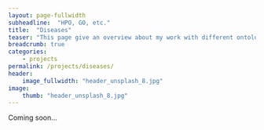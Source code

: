 ```yaml
---
layout: page-fullwidth
subheadline:  "HPO, GO, etc."
title:  "Diseases"
teaser: "This page give an overview about my work with different ontologies in the life science domain."
breadcrumb: true
categories:
    - projects
permalink: /projects/diseases/
header:
    image_fullwidth: "header_unsplash_8.jpg"
image:
    thumb: "header_unsplash_8.jpg"
---
```



Coming soon...
